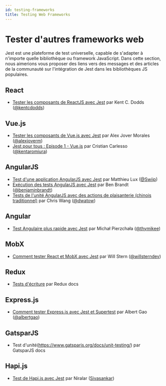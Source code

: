 ```yaml
---
id: testing-frameworks
title: Testing Web Frameworks
---
```


# Tester d'autres frameworks web

Jest est une plateforme de test universelle, capable de s'adapter à n'importe quelle bibliothèque ou framework JavaScript. Dans cette section, nous aimerions vous proposer des liens vers des messages et des articles de la communauté sur l'intégration de Jest dans les bibliothèques JS populaires.

## React

- [Tester les composants de ReactJS avec Jest](https://testing-library.com/docs/react-testing-library/example-intro) par Kent C. Dodds ([@kentcdodds](https://twitter.com/kentcdodds))

## Vue.js

- [Tester les composants de Vue.js avec Jest](https://alexjoverm.github.io/series/Unit-Testing-Vue-js-Components-with-the-Official-Vue-Testing-Tools-and-Jest/) par Alex Jover Morales ([@alexjoverm](https://twitter.com/alexjoverm))
- [Jest pour tous : Episode 1 - Vue.js](https://medium.com/@kentaromiura_the_js_guy/jest-for-all-episode-1-vue-js-d616bccbe186#.d573vrce2) par Cristian Carlesso ([@kentaromiura](https://twitter.com/kentaromiura))

## AngularJS

- [Test d'une application AngularJS avec Jest](https://medium.com/aya-experience/testing-an-angularjs-app-with-jest-3029a613251) par Matthieu Lux ([@Swiip](https://twitter.com/Swiip))
- [Exécution des tests AngularJS avec Jest](https://engineering.talentpair.com/running-angularjs-tests-with-jest-49d0cc9c6d26) par Ben Brandt ([@benjaminbrandt](https://twitter.com/benjaminbrandt))
- [Tests de l'unité AngularJS avec des actions de plaisanterie (chinois traditionnel)](https://dwatow.github.io/2019/08-14-angularjs/angular-jest/?fbclid=IwAR2SrqYg_o6uvCQ79FdNPeOxs86dUqB6pPKgd9BgnHt1kuIDRyRM-ch11xg) par Chris Wang ([@dwatow](https://github.com/dwatow))

## Angular

- [Test Angulaire plus rapide avec Jest](https://www.xfive.co/blog/testing-angular-faster-jest/) par Michał Pierzchała ([@thymikee](https://twitter.com/thymikee))

## MobX

- [Comment tester React et MobX avec Jest](https://semaphoreci.com/community/tutorials/how-to-test-react-and-mobx-with-jest) par Will Stern ([@willsterndev](https://twitter.com/willsterndev))

## Redux

- [Tests d'écriture](https://redux.js.org/recipes/writing-tests) par Redux docs

## Express.js

- [Comment tester Express.js avec Jest et Supertest](http://www.albertgao.xyz/2017/05/24/how-to-test-expressjs-with-jest-and-supertest/) par Albert Gao ([@albertgao](https://twitter.com/albertgao))

## GatsparJS

- Test d'unité(https://www.gatsparjs.org/docs/unit-testing/) par GatsparJS docs

## Hapi.js

- [Test de Hapi.js avec Jest](http://niralar.com/testing-hapi-js-with-jest/) par Niralar ([Sivasankar](http://sivasankar.in/))
